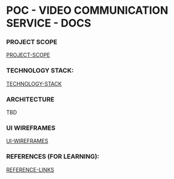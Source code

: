 # POC - VIDEO COMMUNICATION SERVICE - DOCS

### PROJECT SCOPE

[PROJECT-SCOPE](PROJECT-SCOPE.md)

### TECHNOLOGY STACK:

[TECHNOLOGY-STACK](TECHNOLOGY-STACK.md)

### ARCHITECTURE

TBD

### UI WIREFRAMES

[UI-WIREFRAMES](ui-wireframes)

### REFERENCES (FOR LEARNING):

[REFERENCE-LINKS](REFERENCE-LINKS.md)
